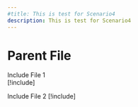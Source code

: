 ```yaml
---
#title: This is test for Scenario4
description: This is test for Scenario4
---
```


# Parent File

Include File 1  
[!include[](./includes/Scenario4_includeFile1.md)]

Include File 2
[!include[](./includes/Scenario4_includeFile2.md)]
